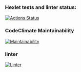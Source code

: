 ### Hexlet tests and linter status:
[![Actions Status](https://github.com/Liat3s/php-project-lvl1/workflows/hexlet-check/badge.svg)](https://github.com/Liat3s/php-project-lvl1/actions)

### CodeClimate Maintainability
[![Maintainability](https://api.codeclimate.com/v1/badges/1591a2daa983b74df259/maintainability)](https://codeclimate.com/github/Liat3s/php-project-lvl1/maintainability)

### linter
[![Linter](https://github.com/Liat3s/php-project-lvl1/actions/workflows/makefile.yml/badge.svg)](https://github.com/Liat3s/php-project-lvl1/actions/workflows/makefile.yml/badge.svg)
